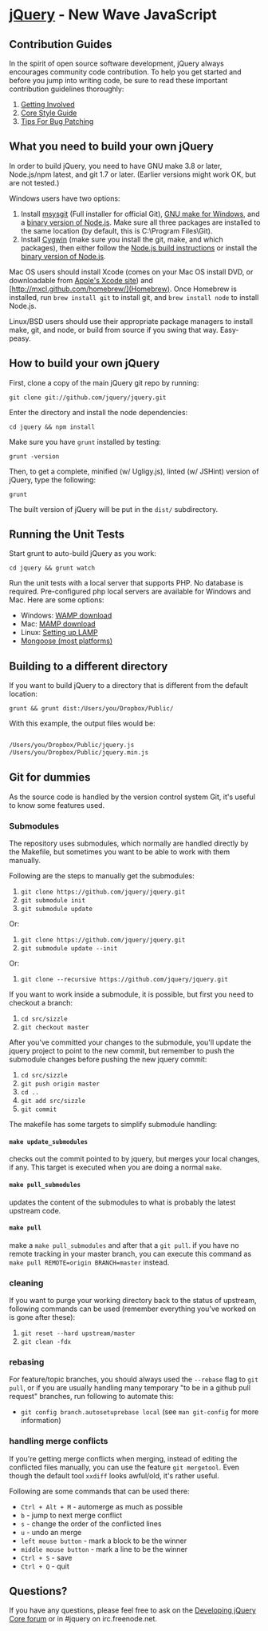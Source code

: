 [jQuery](http://jquery.com/) - New Wave JavaScript
==================================================

Contribution Guides
--------------------------------------

In the spirit of open source software development, jQuery always encourages community code contribution. To help you get started and before you jump into writing code, be sure to read these important contribution guidelines thoroughly:

1. [Getting Involved](http://docs.jquery.com/Getting_Involved)
2. [Core Style Guide](http://docs.jquery.com/JQuery_Core_Style_Guidelines)
3. [Tips For Bug Patching](http://docs.jquery.com/Tips_for_jQuery_Bug_Patching)


What you need to build your own jQuery
--------------------------------------

In order to build jQuery, you need to have GNU make 3.8 or later, Node.js/npm latest, and git 1.7 or later.
(Earlier versions might work OK, but are not tested.)

Windows users have two options:

1. Install [msysgit](https://code.google.com/p/msysgit/) (Full installer for official Git),
   [GNU make for Windows](http://gnuwin32.sourceforge.net/packages/make.htm), and a
   [binary version of Node.js](http://node-js.prcn.co.cc/). Make sure all three packages are installed to the same
   location (by default, this is C:\Program Files\Git).
2. Install [Cygwin](http://cygwin.com/) (make sure you install the git, make, and which packages), then either follow
   the [Node.js build instructions](https://github.com/ry/node/wiki/Building-node.js-on-Cygwin-%28Windows%29) or install
   the [binary version of Node.js](http://node-js.prcn.co.cc/).

Mac OS users should install Xcode (comes on your Mac OS install DVD, or downloadable from
[Apple's Xcode site](http://developer.apple.com/technologies/xcode.html)) and
[http://mxcl.github.com/homebrew/](Homebrew). Once Homebrew is installed, run `brew install git` to install git,
and `brew install node` to install Node.js.

Linux/BSD users should use their appropriate package managers to install make, git, and node, or build from source
if you swing that way. Easy-peasy.


How to build your own jQuery
----------------------------

First, clone a copy of the main jQuery git repo by running:

`git clone git://github.com/jquery/jquery.git`

Enter the directory and install the node dependencies:

`cd jquery && npm install`


Make sure you have `grunt` installed by testing:

`grunt -version`



Then, to get a complete, minified (w/ Ugligy.js), linted (w/ JSHint) version of jQuery, type the following:

`grunt`


The built version of jQuery will be put in the `dist/` subdirectory.


Running the Unit Tests
--------------------------------------


Start grunt to auto-build jQuery as you work:

`cd jquery && grunt watch`



Run the unit tests with a local server that supports PHP. No database is required. Pre-configured php local servers are available for Windows and Mac. Here are some options:

- Windows: [WAMP download](http://www.wampserver.com/en/)
- Mac: [MAMP download](http://www.mamp.info/en/index.html)
- Linux: [Setting up LAMP](https://www.linux.com/learn/tutorials/288158-easy-lamp-server-installation)
- [Mongoose (most platforms)](http://code.google.com/p/mongoose/)




Building to a different directory
---------------------------------

If you want to build jQuery to a directory that is different from the default location:

`grunt && grunt dist:/Users/you/Dropbox/Public/`

With this example, the output files would be:

```bash

/Users/you/Dropbox/Public/jquery.js
/Users/you/Dropbox/Public/jquery.min.js

```



Git for dummies
---------------

As the source code is handled by the version control system Git, it's useful to know some features used.

### Submodules ###

The repository uses submodules, which normally are handled directly by the Makefile, but sometimes you want to
be able to work with them manually.

Following are the steps to manually get the submodules:

1. `git clone https://github.com/jquery/jquery.git`
2. `git submodule init`
3. `git submodule update`

Or:

1. `git clone https://github.com/jquery/jquery.git`
2. `git submodule update --init`

Or:

1. `git clone --recursive https://github.com/jquery/jquery.git`

If you want to work inside a submodule, it is possible, but first you need to checkout a branch:

1. `cd src/sizzle`
2. `git checkout master`

After you've committed your changes to the submodule, you'll update the jquery project to point to the new commit,
but remember to push the submodule changes before pushing the new jquery commit:

1. `cd src/sizzle`
2. `git push origin master`
3. `cd ..`
4. `git add src/sizzle`
5. `git commit`

The makefile has some targets to simplify submodule handling:

#### `make update_submodules` ####

checks out the commit pointed to by jquery, but merges your local changes, if any. This target is executed
when you are doing a normal `make`.

#### `make pull_submodules` ####

updates the content of the submodules to what is probably the latest upstream code.

#### `make pull` ####

make a `make pull_submodules` and after that a `git pull`. if you have no remote tracking in your master branch, you can
execute this command as `make pull REMOTE=origin BRANCH=master` instead.

### cleaning ###

If you want to purge your working directory back to the status of upstream, following commands can be used (remember everything you've worked on is gone after these):

1. `git reset --hard upstream/master`
2. `git clean -fdx`

### rebasing ###

For feature/topic branches, you should always used the `--rebase` flag to `git pull`, or if you are usually handling many temporary "to be in a github pull request" branches, run following to automate this:

* `git config branch.autosetuprebase local` (see `man git-config` for more information)

### handling merge conflicts ###

If you're getting merge conflicts when merging, instead of editing the conflicted files manually, you can use the feature
`git mergetool`. Even though the default tool `xxdiff` looks awful/old, it's rather useful.

Following are some commands that can be used there:

* `Ctrl + Alt + M` - automerge as much as possible
* `b` - jump to next merge conflict
* `s` - change the order of the conflicted lines
* `u` - undo an merge
* `left mouse button` - mark a block to be the winner
* `middle mouse button` - mark a line to be the winner
* `Ctrl + S` - save
* `Ctrl + Q` - quit

Questions?
----------

If you have any questions, please feel free to ask on the
[Developing jQuery Core forum](http://forum.jquery.com/developing-jquery-core) or in #jquery on irc.freenode.net.
